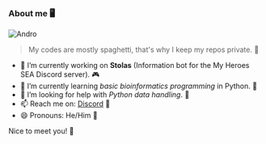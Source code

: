 ### About me 🖥️

![Andro](https://images-ext-1.discordapp.net/external/nBMyQhhVopWJlbGUOWRT9qaI9eYHchBMt_J8kwD5xP0/%3Fv%3D1/https/cdn.discordapp.com/emojis/743355363977461802.gif)

> My codes are mostly spaghetti, that's why I keep my repos private. 🍝

- 🔭 I’m currently working on **Stolas** (Information bot for the My Heroes SEA Discord server). 🎮
- 🌱 I’m currently learning _basic bioinformatics programming_ in Python. 🐍
- 🤔 I’m looking for help with _Python data handling_. 📅
- 📫 Reach me on: [Discord](https://discordapp.com/users/491889727176441856) 📡
- 😄 Pronouns: He/Him 👻

Nice to meet you! 👋
